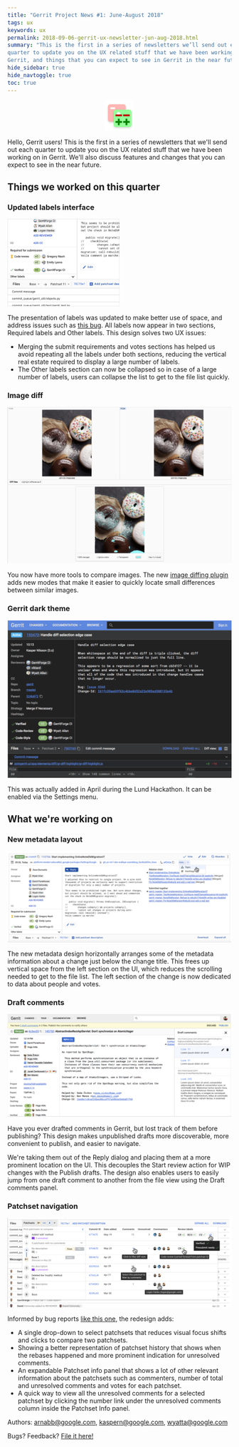 ```yaml
---
title: "Gerrit Project News #1: June-August 2018"
tags: ux
keywords: ux
permalink: 2018-09-06-gerrit-ux-newsletter-jun-aug-2018.html
summary: "This is the first in a series of newsletters we’ll send out each
quarter to update you on the UX related stuff that we have been working on in
Gerrit, and things that you can expect to see in Gerrit in the near future."
hide_sidebar: true
hide_navtoggle: true
toc: true
---
```


<p style="text-align: center;">
<img src="images/code-review-icon.png" width="" alt="Gerrit Code Review Icon" title="Gerrit Code Review">
</p>

Hello, Gerrit users! This is the first in a series of newsletters that we'll
send out each quarter to update you on the UX related stuff that we have been
working on in Gerrit. We'll also discuss features and changes that you can
expect to see in the near future.

## Things we worked on this quarter

### Updated labels interface

<img style="max-width: 50%; max-height: 50%" src="images/updated-labels-interface.png" width="" alt="Screenshot of Updated Labels Interface feature" title="Updated Label Interface Feature">

The presentation of labels was updated to make better use of space, and address
issues such as
<a href="https://issues.gerritcodereview.com/issues/40008971">this bug</a>.
All labels now appear in two sections, Required labels and Other labels. This
design solves two UX issues:

+  Merging the submit requirements and votes sections has helped us avoid
   repeating all the labels under both sections, reducing the vertical real
   estate required to display a large number of labels.
+  The Other labels section can now be collapsed so in case of a large number of
   labels, users can collapse the list to get to the file list quickly.

### Image diff

<img src="images/image-diff.png" width="" alt="Screenshot of Image Diff feature" title="Image Diff Feature">

You now have more tools to compare images. The new
<a href="https://gerrit.googlesource.com/plugins/image-diff/">image diffing plugin</a>
adds new modes that make it easier to quickly locate small differences between
similar images.

### Gerrit dark theme

<img src="images/dark-theme.png" width="" alt="Screenshot of Gerrit Dark Theme feature" title="Gerrit Dark Theme">

This was actually added in April during the Lund Hackathon. It can be enabled
via the Settings menu.

## What we're working on

### New metadata layout

<img src="images/metadata-layout.png" width="" alt="Screenshot of metadata layout feature" title="Metadata Layout Feature">

The new metadata design horizontally arranges some of the metadata information
about a change just below the change title. This frees up vertical space from
the left section on the UI, which reduces the scrolling needed to get to the
file list. The left section of the change is now dedicated to data about people
and votes.

### Draft comments

<img src="images/draft-comments.png" width="" alt="Screenshot of draft comments feature" title="Draft Comments Feature">

Have you ever drafted comments in Gerrit, but lost track of them before
publishing? This design makes unpublished drafts more discoverable, more
convenient to publish, and easier to navigate.

We're taking them out of the Reply dialog and placing them at a more prominent
location on the UI. This decouples the Start review action for WIP changes with
the Publish drafts. The design also enables users to easily jump from one draft
comment to another from the file view using the Draft comments panel.

### Patchset navigation

<img src="images/patchset-navigation.png" width="" alt="Screenshot of patchset navigation feature" title="Patchset Navigation Feature">

Informed by bug reports <a href="https://issues.gerritcodereview.com/issues/40006192">like this one</a>,
the redesign adds:

+  A single drop-down to select patchsets that reduces visual focus shifts and
   clicks to compare two patchsets.
+  Showing a better representation of patchset history that shows when the
   rebases happened and more prominent indication for unresolved comments.
+  An expandable Patchset info panel that shows a lot of other relevant
   information about the patchsets such as commenters, number of total and
   unresolved comments and votes for each patchset.
+  A quick way to view all the unresolved comments for a selected patchset by
   clicking the number link under the unresolved comments column inside the
   Patchset Info panel.

Authors: <a href="mailto:arnabb@google.com">arnabb@google.com</a>,
<a href="mailto:kaspern@google.com">kaspern@google.com</a>,
<a href="mailto:wyatta@google.com">wyatta@google.com</a>

Bugs? Feedback? <a href="https://issues.gerritcodereview.com/issues/new?component=1369968&template=1834342">File it here!</a>

